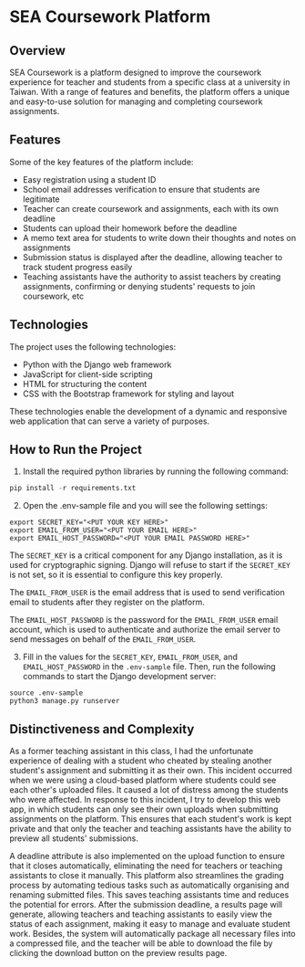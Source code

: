 # SEA Coursework Platform

## Overview

SEA Coursework is a platform designed to improve the coursework experience for teacher and students from a specific class at a university in Taiwan. With a range of features and benefits, the platform offers a unique and easy-to-use solution for managing and completing coursework assignments.

## Features

Some of the key features of the platform include:

-   Easy registration using a student ID
-   School email addresses verification to ensure that students are legitimate
-   Teacher can create coursework and assignments, each with its own deadline
-   Students can upload their homework before the deadline
-   A memo text area for students to write down their thoughts and notes on assignments
-   Submission status is displayed after the deadline, allowing teacher to track student progress easily
-   Teaching assistants have the authority to assist teachers by creating assignments, confirming or denying students' requests to join coursework, etc

## Technologies

The project uses the following technologies:

-   Python with the Django web framework
-   JavaScript for client-side scripting
-   HTML for structuring the content
-   CSS with the Bootstrap framework for styling and layout

These technologies enable the development of a dynamic and responsive web application that can serve a variety of purposes.

## How to Run the Project

1. Install the required python libraries by running the following command:

```python
pip install -r requirements.txt
```

2. Open the .env-sample file and you will see the following settings:

```
export SECRET_KEY="<PUT YOUR KEY HERE>"
export EMAIL_FROM_USER="<PUT YOUR EMAIL HERE>"
export EMAIL_HOST_PASSWORD="<PUT YOUR EMAIL PASSWORD HERE>"
```

The `SECRET_KEY` is a critical component for any Django installation, as it is used for cryptographic signing. Django will refuse to start if the `SECRET_KEY` is not set, so it is essential to configure this key properly.

The `EMAIL_FROM_USER` is the email address that is used to send verification email to students after they register on the platform.

The `EMAIL_HOST_PASSWORD` is the password for the `EMAIL_FROM_USER` email account, which is used to authenticate and authorize the email server to send messages on behalf of the `EMAIL_FROM_USER`.

3. Fill in the values for the `SECRET_KEY`, `EMAIL_FROM_USER`, and `EMAIL_HOST_PASSWORD` in the `.env-sample` file. Then, run the following commands to start the Django development server:

```
source .env-sample
python3 manage.py runserver
```

## Distinctiveness and Complexity

As a former teaching assistant in this class, I had the unfortunate experience of dealing with a student who cheated by stealing another student's assignment and submitting it as their own. This incident occurred when we were using a cloud-based platform where students could see each other's uploaded files. It caused a lot of distress among the students who were affected. In response to this incident, I try to develop this web app, in which students can only see their own uploads when submitting assignments on the platform. This ensures that each student's work is kept private and that only the teacher and teaching assistants have the ability to preview all students' submissions.

A deadline attribute is also implemented on the upload function to ensure that it closes automatically, eliminating the need for teachers or teaching assistants to close it manually. This platform also streamlines the grading process by automating tedious tasks such as automatically organising and renaming submitted files. This saves teaching assistants time and reduces the potential for errors. After the submission deadline, a results page will generate, allowing teachers and teaching assistants to easily view the status of each assignment, making it easy to manage and evaluate student work. Besides, the system will automatically package all necessary files into a compressed file, and the teacher will be able to download the file by clicking the download button on the preview results page.
